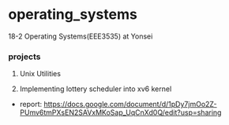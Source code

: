# operating_systems
18-2 Operating Systems(EEE3535) at Yonsei

### projects 

1. Unix Utilities

2. Implementing lottery scheduler into xv6 kernel

- report: https://docs.google.com/document/d/1pDy7jmOo2Z-PUmv6tmPXsEN2SAVxMKoSap_UqCnXd0Q/edit?usp=sharing
